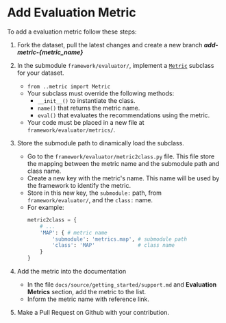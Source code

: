 # Add Evaluation Metric

To add a evaluation metric follow these steps:

1. Fork the dataset, pull the latest changes and create a new branch 
***add-metric-{metric_name}***

2. In the submodule `framework/evaluator/`, implement a [`Metric`](https://github.com/AlvaroJoseLopes/Knowledge-Graph-aware-Recommender-Systems-with-DBpedia/blob/main/framework/evaluator/metric.py) subclass for your dataset. 
    * `from ..metric import Metric`
    * Your subclass must override the following methods: 
        - `__init__()` to instantiate the class.
        - `name()` that returns the metric name.
        - `eval()` that evaluates the recommendations using the metric.
    *  Your code must be placed in a new file at `framework/evaluator/metrics/`. 

3. Store the submodule path to dinamically load the subclass.
    * Go to the `framework/evaluator/metric2class.py` file. This file store the mapping between the metric name and the submodule path and class name.
    * Create a new key with the metric's name. This name will be used by the framework to identify the metric.
    * Store in this new key, the `submodule:` path, from `framework/evaluator/`, and the `class:` name.
    * For example:
        ```python
        metric2class = {
            # ...
            'MAP': { # metric name
                'submodule': 'metrics.map', # submodule path
                'class': 'MAP'              # class name    
            }
        }
        ```

4. Add the metric into the documentation
    * In the file `docs/source/getting_started/support.md` and **Evaluation Metrics** section, add the metric to the list.
    * Inform the metric name with reference link.

5. Make a Pull Request on Github with your contribution.